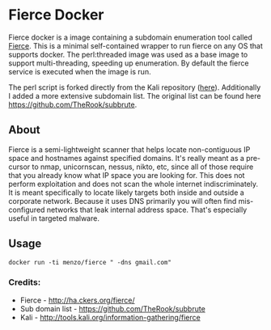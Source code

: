 # Fierce Docker
Fierce docker is a image containing a subdomain enumeration tool called [Fierce](http://ha.ckers.org/fierce/). This is a minimal self-contained wrapper to run fierce on any OS that supports docker. The perl:threaded image was used as a base image to support multi-threading, speeding up enumeration. By default the fierce service is executed when the image is run.

The perl script is forked directly from the Kali repository ([here](http://tools.kali.org/information-gathering/fierce)). Additionally I added a more extensive subdomain list. The original list can be found here https://github.com/TheRook/subbrute.

## About
Fierce is a semi-lightweight scanner that helps locate non-contiguous
IP space and hostnames against specified domains.  It's really meant
as a pre-cursor to nmap, unicornscan, nessus, nikto, etc, since all
of those require that you already know what IP space you are looking
for.  This does not perform exploitation and does not scan the whole
internet indiscriminately.  It is meant specifically to locate likely
targets both inside and outside a corporate network.  Because it uses
DNS primarily you will often find mis-configured networks that leak
internal address space. That's especially useful in targeted malware.

## Usage
```
docker run -ti menzo/fierce " -dns gmail.com"
```


### Credits:

* Fierce - http://ha.ckers.org/fierce/
* Sub domain list - https://github.com/TheRook/subbrute
* Kali - http://tools.kali.org/information-gathering/fierce

